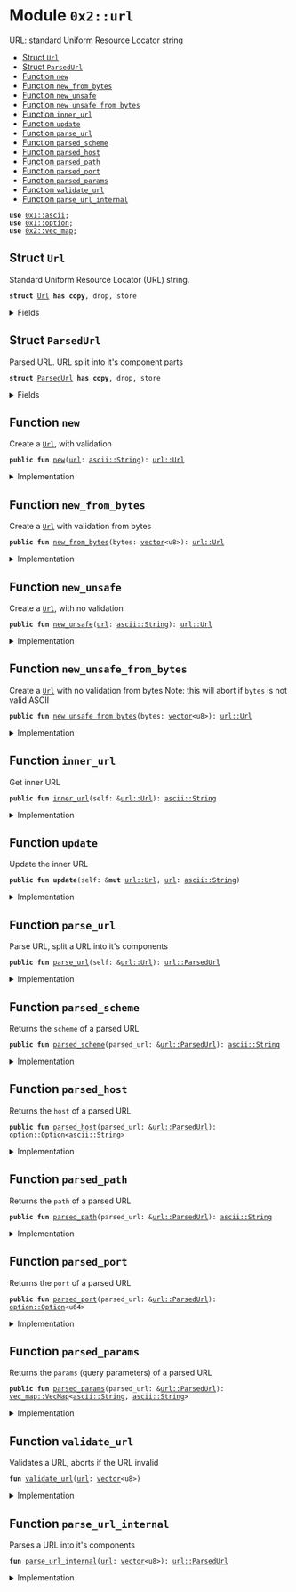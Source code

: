 
<a name="0x2_url"></a>

# Module `0x2::url`

URL: standard Uniform Resource Locator string


-  [Struct `Url`](#0x2_url_Url)
-  [Struct `ParsedUrl`](#0x2_url_ParsedUrl)
-  [Function `new`](#0x2_url_new)
-  [Function `new_from_bytes`](#0x2_url_new_from_bytes)
-  [Function `new_unsafe`](#0x2_url_new_unsafe)
-  [Function `new_unsafe_from_bytes`](#0x2_url_new_unsafe_from_bytes)
-  [Function `inner_url`](#0x2_url_inner_url)
-  [Function `update`](#0x2_url_update)
-  [Function `parse_url`](#0x2_url_parse_url)
-  [Function `parsed_scheme`](#0x2_url_parsed_scheme)
-  [Function `parsed_host`](#0x2_url_parsed_host)
-  [Function `parsed_path`](#0x2_url_parsed_path)
-  [Function `parsed_port`](#0x2_url_parsed_port)
-  [Function `parsed_params`](#0x2_url_parsed_params)
-  [Function `validate_url`](#0x2_url_validate_url)
-  [Function `parse_url_internal`](#0x2_url_parse_url_internal)


<pre><code><b>use</b> <a href="">0x1::ascii</a>;
<b>use</b> <a href="">0x1::option</a>;
<b>use</b> <a href="vec_map.md#0x2_vec_map">0x2::vec_map</a>;
</code></pre>



<a name="0x2_url_Url"></a>

## Struct `Url`

Standard Uniform Resource Locator (URL) string.


<pre><code><b>struct</b> <a href="url.md#0x2_url_Url">Url</a> <b>has</b> <b>copy</b>, drop, store
</code></pre>



<details>
<summary>Fields</summary>


<dl>
<dt>
<code><a href="url.md#0x2_url">url</a>: <a href="_String">ascii::String</a></code>
</dt>
<dd>

</dd>
</dl>


</details>

<a name="0x2_url_ParsedUrl"></a>

## Struct `ParsedUrl`

Parsed URL. URL split into it's component parts


<pre><code><b>struct</b> <a href="url.md#0x2_url_ParsedUrl">ParsedUrl</a> <b>has</b> <b>copy</b>, drop, store
</code></pre>



<details>
<summary>Fields</summary>


<dl>
<dt>
<code>scheme: <a href="_String">ascii::String</a></code>
</dt>
<dd>
 The scheme of the URL (e.g https, http)
</dd>
<dt>
<code>host: <a href="_Option">option::Option</a>&lt;<a href="_String">ascii::String</a>&gt;</code>
</dt>
<dd>
 The hostname of the URL, empty if URL is a data url
</dd>
<dt>
<code>path: <a href="_String">ascii::String</a></code>
</dt>
<dd>
 The path of the URL
</dd>
<dt>
<code>port: <a href="_Option">option::Option</a>&lt;u64&gt;</code>
</dt>
<dd>
 The port of the URL, empty if it's not available in the URL string
</dd>
<dt>
<code>params: <a href="vec_map.md#0x2_vec_map_VecMap">vec_map::VecMap</a>&lt;<a href="_String">ascii::String</a>, <a href="_String">ascii::String</a>&gt;</code>
</dt>
<dd>
 The URL query parameters
</dd>
</dl>


</details>

<a name="0x2_url_new"></a>

## Function `new`

Create a <code><a href="url.md#0x2_url_Url">Url</a></code>, with validation


<pre><code><b>public</b> <b>fun</b> <a href="url.md#0x2_url_new">new</a>(<a href="url.md#0x2_url">url</a>: <a href="_String">ascii::String</a>): <a href="url.md#0x2_url_Url">url::Url</a>
</code></pre>



<details>
<summary>Implementation</summary>


<pre><code><b>public</b> <b>fun</b> <a href="url.md#0x2_url_new">new</a>(<a href="url.md#0x2_url">url</a>: String): <a href="url.md#0x2_url_Url">Url</a> {
    <a href="url.md#0x2_url_new_from_bytes">new_from_bytes</a>(<a href="_into_bytes">ascii::into_bytes</a>(<a href="url.md#0x2_url">url</a>))
}
</code></pre>



</details>

<a name="0x2_url_new_from_bytes"></a>

## Function `new_from_bytes`

Create a <code><a href="url.md#0x2_url_Url">Url</a></code> with validation from bytes


<pre><code><b>public</b> <b>fun</b> <a href="url.md#0x2_url_new_from_bytes">new_from_bytes</a>(bytes: <a href="">vector</a>&lt;u8&gt;): <a href="url.md#0x2_url_Url">url::Url</a>
</code></pre>



<details>
<summary>Implementation</summary>


<pre><code><b>public</b> <b>fun</b> <a href="url.md#0x2_url_new_from_bytes">new_from_bytes</a>(bytes: <a href="">vector</a>&lt;u8&gt;): <a href="url.md#0x2_url_Url">Url</a> {
   <a href="url.md#0x2_url_validate_url">validate_url</a>(bytes);
   <a href="url.md#0x2_url_Url">Url</a> { <a href="url.md#0x2_url">url</a>: <a href="_string">ascii::string</a>(bytes) }
}
</code></pre>



</details>

<a name="0x2_url_new_unsafe"></a>

## Function `new_unsafe`

Create a <code><a href="url.md#0x2_url_Url">Url</a></code>, with no validation


<pre><code><b>public</b> <b>fun</b> <a href="url.md#0x2_url_new_unsafe">new_unsafe</a>(<a href="url.md#0x2_url">url</a>: <a href="_String">ascii::String</a>): <a href="url.md#0x2_url_Url">url::Url</a>
</code></pre>



<details>
<summary>Implementation</summary>


<pre><code><b>public</b> <b>fun</b> <a href="url.md#0x2_url_new_unsafe">new_unsafe</a>(<a href="url.md#0x2_url">url</a>: String): <a href="url.md#0x2_url_Url">Url</a> {
    <a href="url.md#0x2_url_Url">Url</a> { <a href="url.md#0x2_url">url</a> }
}
</code></pre>



</details>

<a name="0x2_url_new_unsafe_from_bytes"></a>

## Function `new_unsafe_from_bytes`

Create a <code><a href="url.md#0x2_url_Url">Url</a></code> with no validation from bytes
Note: this will abort if <code>bytes</code> is not valid ASCII


<pre><code><b>public</b> <b>fun</b> <a href="url.md#0x2_url_new_unsafe_from_bytes">new_unsafe_from_bytes</a>(bytes: <a href="">vector</a>&lt;u8&gt;): <a href="url.md#0x2_url_Url">url::Url</a>
</code></pre>



<details>
<summary>Implementation</summary>


<pre><code><b>public</b> <b>fun</b> <a href="url.md#0x2_url_new_unsafe_from_bytes">new_unsafe_from_bytes</a>(bytes: <a href="">vector</a>&lt;u8&gt;): <a href="url.md#0x2_url_Url">Url</a> {
    <b>let</b> <a href="url.md#0x2_url">url</a> = <a href="_string">ascii::string</a>(bytes);
    <a href="url.md#0x2_url_Url">Url</a> { <a href="url.md#0x2_url">url</a> }
}
</code></pre>



</details>

<a name="0x2_url_inner_url"></a>

## Function `inner_url`

Get inner URL


<pre><code><b>public</b> <b>fun</b> <a href="url.md#0x2_url_inner_url">inner_url</a>(self: &<a href="url.md#0x2_url_Url">url::Url</a>): <a href="_String">ascii::String</a>
</code></pre>



<details>
<summary>Implementation</summary>


<pre><code><b>public</b> <b>fun</b> <a href="url.md#0x2_url_inner_url">inner_url</a>(self: &<a href="url.md#0x2_url_Url">Url</a>): String {
    self.<a href="url.md#0x2_url">url</a>
}
</code></pre>



</details>

<a name="0x2_url_update"></a>

## Function `update`

Update the inner URL


<pre><code><b>public</b> <b>fun</b> <b>update</b>(self: &<b>mut</b> <a href="url.md#0x2_url_Url">url::Url</a>, <a href="url.md#0x2_url">url</a>: <a href="_String">ascii::String</a>)
</code></pre>



<details>
<summary>Implementation</summary>


<pre><code><b>public</b> <b>fun</b> <b>update</b>(self: &<b>mut</b> <a href="url.md#0x2_url_Url">Url</a>, <a href="url.md#0x2_url">url</a>: String) {
    <a href="url.md#0x2_url_validate_url">validate_url</a>(<a href="_into_bytes">ascii::into_bytes</a>(<a href="url.md#0x2_url">url</a>));
    self.<a href="url.md#0x2_url">url</a> = <a href="url.md#0x2_url">url</a>;
}
</code></pre>



</details>

<a name="0x2_url_parse_url"></a>

## Function `parse_url`

Parse URL, split a URL into it's components


<pre><code><b>public</b> <b>fun</b> <a href="url.md#0x2_url_parse_url">parse_url</a>(self: &<a href="url.md#0x2_url_Url">url::Url</a>): <a href="url.md#0x2_url_ParsedUrl">url::ParsedUrl</a>
</code></pre>



<details>
<summary>Implementation</summary>


<pre><code><b>public</b> <b>fun</b> <a href="url.md#0x2_url_parse_url">parse_url</a>(self: &<a href="url.md#0x2_url_Url">Url</a>): <a href="url.md#0x2_url_ParsedUrl">ParsedUrl</a> {
   <a href="url.md#0x2_url_parse_url_internal">parse_url_internal</a>(<a href="_into_bytes">ascii::into_bytes</a>(self.<a href="url.md#0x2_url">url</a>))
}
</code></pre>



</details>

<a name="0x2_url_parsed_scheme"></a>

## Function `parsed_scheme`

Returns the <code>scheme</code> of a parsed URL


<pre><code><b>public</b> <b>fun</b> <a href="url.md#0x2_url_parsed_scheme">parsed_scheme</a>(parsed_url: &<a href="url.md#0x2_url_ParsedUrl">url::ParsedUrl</a>): <a href="_String">ascii::String</a>
</code></pre>



<details>
<summary>Implementation</summary>


<pre><code><b>public</b> <b>fun</b> <a href="url.md#0x2_url_parsed_scheme">parsed_scheme</a>(parsed_url: &<a href="url.md#0x2_url_ParsedUrl">ParsedUrl</a>): String {
    parsed_url.scheme
}
</code></pre>



</details>

<a name="0x2_url_parsed_host"></a>

## Function `parsed_host`

Returns the <code>host</code> of a parsed URL


<pre><code><b>public</b> <b>fun</b> <a href="url.md#0x2_url_parsed_host">parsed_host</a>(parsed_url: &<a href="url.md#0x2_url_ParsedUrl">url::ParsedUrl</a>): <a href="_Option">option::Option</a>&lt;<a href="_String">ascii::String</a>&gt;
</code></pre>



<details>
<summary>Implementation</summary>


<pre><code><b>public</b> <b>fun</b> <a href="url.md#0x2_url_parsed_host">parsed_host</a>(parsed_url: &<a href="url.md#0x2_url_ParsedUrl">ParsedUrl</a>): Option&lt;String&gt; {
    parsed_url.host
}
</code></pre>



</details>

<a name="0x2_url_parsed_path"></a>

## Function `parsed_path`

Returns the <code>path</code> of a parsed URL


<pre><code><b>public</b> <b>fun</b> <a href="url.md#0x2_url_parsed_path">parsed_path</a>(parsed_url: &<a href="url.md#0x2_url_ParsedUrl">url::ParsedUrl</a>): <a href="_String">ascii::String</a>
</code></pre>



<details>
<summary>Implementation</summary>


<pre><code><b>public</b> <b>fun</b> <a href="url.md#0x2_url_parsed_path">parsed_path</a>(parsed_url: &<a href="url.md#0x2_url_ParsedUrl">ParsedUrl</a>): String {
    parsed_url.path
}
</code></pre>



</details>

<a name="0x2_url_parsed_port"></a>

## Function `parsed_port`

Returns the <code>port</code> of a parsed URL


<pre><code><b>public</b> <b>fun</b> <a href="url.md#0x2_url_parsed_port">parsed_port</a>(parsed_url: &<a href="url.md#0x2_url_ParsedUrl">url::ParsedUrl</a>): <a href="_Option">option::Option</a>&lt;u64&gt;
</code></pre>



<details>
<summary>Implementation</summary>


<pre><code><b>public</b> <b>fun</b> <a href="url.md#0x2_url_parsed_port">parsed_port</a>(parsed_url: &<a href="url.md#0x2_url_ParsedUrl">ParsedUrl</a>): Option&lt;u64&gt; {
    parsed_url.port
}
</code></pre>



</details>

<a name="0x2_url_parsed_params"></a>

## Function `parsed_params`

Returns the <code>params</code> (query parameters) of a parsed URL


<pre><code><b>public</b> <b>fun</b> <a href="url.md#0x2_url_parsed_params">parsed_params</a>(parsed_url: &<a href="url.md#0x2_url_ParsedUrl">url::ParsedUrl</a>): <a href="vec_map.md#0x2_vec_map_VecMap">vec_map::VecMap</a>&lt;<a href="_String">ascii::String</a>, <a href="_String">ascii::String</a>&gt;
</code></pre>



<details>
<summary>Implementation</summary>


<pre><code><b>public</b> <b>fun</b> <a href="url.md#0x2_url_parsed_params">parsed_params</a>(parsed_url: &<a href="url.md#0x2_url_ParsedUrl">ParsedUrl</a>): VecMap&lt;String, String&gt; {
    parsed_url.params
}
</code></pre>



</details>

<a name="0x2_url_validate_url"></a>

## Function `validate_url`

Validates a URL, aborts if the URL invalid


<pre><code><b>fun</b> <a href="url.md#0x2_url_validate_url">validate_url</a>(<a href="url.md#0x2_url">url</a>: <a href="">vector</a>&lt;u8&gt;)
</code></pre>



<details>
<summary>Implementation</summary>


<pre><code><b>native</b> <b>fun</b> <a href="url.md#0x2_url_validate_url">validate_url</a>(<a href="url.md#0x2_url">url</a>: <a href="">vector</a>&lt;u8&gt;);
</code></pre>



</details>

<a name="0x2_url_parse_url_internal"></a>

## Function `parse_url_internal`

Parses a URL into it's components


<pre><code><b>fun</b> <a href="url.md#0x2_url_parse_url_internal">parse_url_internal</a>(<a href="url.md#0x2_url">url</a>: <a href="">vector</a>&lt;u8&gt;): <a href="url.md#0x2_url_ParsedUrl">url::ParsedUrl</a>
</code></pre>



<details>
<summary>Implementation</summary>


<pre><code><b>native</b> <b>fun</b> <a href="url.md#0x2_url_parse_url_internal">parse_url_internal</a>(<a href="url.md#0x2_url">url</a>: <a href="">vector</a>&lt;u8&gt;): <a href="url.md#0x2_url_ParsedUrl">ParsedUrl</a>;
</code></pre>



</details>
